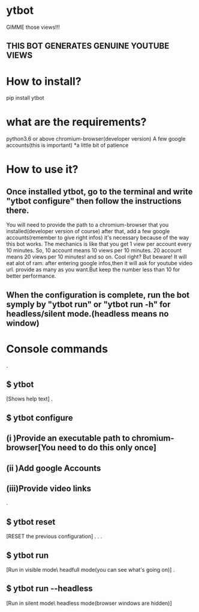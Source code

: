 # ytbot
GIMME those views!!!


## THIS BOT GENERATES GENUINE YOUTUBE VIEWS ##

# How to install?

pip install ytbot

# what are the requirements?

python3.6 or above 
chromium-browser(developer version) 
A few google accounts(this is important) 
*a little bit of patience




# How to use it?

## Once installed ytbot, go to the terminal and write "ytbot configure" then follow the instructions there. 
You will need to provide the path to a chromium-browser that you installed(developer version of course) after that, add a few google accounts(remember to give right infos) it's necessary because of the way this bot works. 
The mechanics is like that you get 1 view per account every 10 minutes. So, 10 account means 10 views per 10 minutes. 20 account means 20 views per 10 minutes! and so on. Cool right? But beware! It will eat alot of ram.
after entering google infos,then it will ask for youtube video url. provide as many as you want.But keep the number less than 10 for better performance.

## When the configuration is complete, run the bot symply by "ytbot run" or "ytbot run -h" for headless/silent mode.(headless means no window)


# Console commands
.
## $ ytbot
[Shows help text]
.
## $ ytbot configure
## (i  )Provide an executable path to chromium-browser[You need to do this only once]
## (ii )Add google Accounts
## (iii)Provide video links
.
## $ ytbot reset
[RESET the previous configuration]
.
.
.
## $ ytbot run 
[Run in visible mode\ headfull mode(you can see what's going on)]
.
## $ ytbot run --headless
[Run in silent mode\ headless mode(browser windows are hidden)]




            

